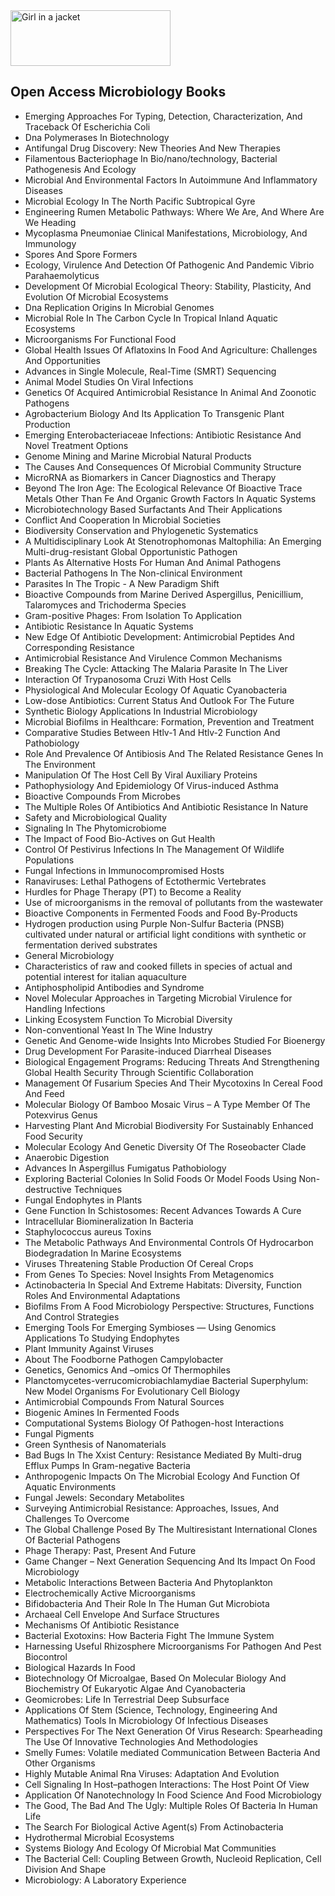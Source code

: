<img src="https://github.com/manjunath5496/List-of-effects/blob/main/1/1024px-CC-BY-NC-ND.svg.png" alt="Girl in a jacket" width="256" height="89">

</br>

<h2> Open Access Microbiology Books </h2>



<ul>

                             

 <li><a target="_blank" href="https://github.com/manjunath5496/Open-Access-Microbiology-Books/blob/master/mic(1).PDF" style="text-decoration:none;">Emerging Approaches
For Typing, Detection, Characterization, And Traceback Of Escherichia Coli</a></li>

 <li><a target="_blank" href="https://github.com/manjunath5496/Open-Access-Microbiology-Books/blob/master/mic(2).PDF" style="text-decoration:none;">Dna Polymerases In
Biotechnology</a></li>

<li><a target="_blank" href="https://github.com/manjunath5496/Open-Access-Microbiology-Books/blob/master/mic(3).PDF" style="text-decoration:none;">Antifungal Drug
Discovery: New Theories And New Therapies</a></li>
 <li><a target="_blank" href="https://github.com/manjunath5496/Open-Access-Microbiology-Books/blob/master/mic(4).PDF" style="text-decoration:none;">Filamentous Bacteriophage
In Bio/nano/technology, Bacterial Pathogenesis And Ecology</a></li>                              
<li><a target="_blank" href="https://github.com/manjunath5496/Open-Access-Microbiology-Books/blob/master/mic(5).PDF" style="text-decoration:none;">Microbial And
Environmental Factors In Autoimmune And Inflammatory Diseases</a></li>
<li><a target="_blank" href="https://github.com/manjunath5496/Open-Access-Microbiology-Books/blob/master/mic(6).PDF" style="text-decoration:none;">Microbial Ecology
In The North Pacific Subtropical Gyre</a></li>
 <li><a target="_blank" href="https://github.com/manjunath5496/Open-Access-Microbiology-Books/blob/master/mic(7).PDF" style="text-decoration:none;">Engineering Rumen Metabolic
Pathways: Where We Are, And Where Are We Heading</a></li>

 <li><a target="_blank" href="https://github.com/manjunath5496/Open-Access-Microbiology-Books/blob/master/mic(8).PDF" style="text-decoration:none;"> Mycoplasma Pneumoniae
Clinical Manifestations, Microbiology, And Immunology </a></li>
   <li><a target="_blank" href="https://github.com/manjunath5496/Open-Access-Microbiology-Books/blob/master/mic(9).PDF" style="text-decoration:none;">Spores And Spore
Formers</a></li>
  
   
 <li><a target="_blank" href="https://github.com/manjunath5496/Open-Access-Microbiology-Books/blob/master/mic(10).PDF" style="text-decoration:none;">Ecology, Virulence And
Detection Of Pathogenic And Pandemic Vibrio Parahaemolyticus</a></li>                              
<li><a target="_blank" href="https://github.com/manjunath5496/Open-Access-Microbiology-Books/blob/master/mic(11).PDF" style="text-decoration:none;">Development Of Microbial
Ecological Theory: Stability, Plasticity, And Evolution Of Microbial Ecosystems</a></li>
<li><a target="_blank" href="https://github.com/manjunath5496/Open-Access-Microbiology-Books/blob/master/mic(12).PDF" style="text-decoration:none;">Dna Replication
Origins In Microbial Genomes</a></li>
<li><a target="_blank" href="https://github.com/manjunath5496/Open-Access-Microbiology-Books/blob/master/mic(13).PDF" style="text-decoration:none;">Microbial Role In
The Carbon Cycle In Tropical Inland Aquatic Ecosystems</a></li>

<li><a target="_blank" href="https://github.com/manjunath5496/Open-Access-Microbiology-Books/blob/master/mic(14).PDF" style="text-decoration:none;">Microorganisms For
Functional Food</a></li>
                              
<li><a target="_blank" href="https://github.com/manjunath5496/Open-Access-Microbiology-Books/blob/master/mic(15).PDF" style="text-decoration:none;">Global Health Issues Of
Aflatoxins In Food And Agriculture: Challenges And Opportunities</a></li>

<li><a target="_blank" href="https://github.com/manjunath5496/Open-Access-Microbiology-Books/blob/master/mic(16).pdf" style="text-decoration:none;">Advances in
Single Molecule, Real-Time (SMRT) Sequencing</a></li>

  <li><a target="_blank" href="https://github.com/manjunath5496/Open-Access-Microbiology-Books/blob/master/mic(17).PDF" style="text-decoration:none;">Animal Model Studies On
Viral Infections</a></li>   
  
<li><a target="_blank" href="https://github.com/manjunath5496/Open-Access-Microbiology-Books/blob/master/mic(18).PDF" style="text-decoration:none;">Genetics Of Acquired
Antimicrobial Resistance In Animal And Zoonotic Pathogens</a></li> 

  
<li><a target="_blank" href="https://github.com/manjunath5496/Open-Access-Microbiology-Books/blob/master/mic(19).PDF" style="text-decoration:none;">Agrobacterium
Biology And Its Application To Transgenic Plant Production</a></li> 

<li><a target="_blank" href="https://github.com/manjunath5496/Open-Access-Microbiology-Books/blob/master/mic(20).PDF" style="text-decoration:none;">Emerging Enterobacteriaceae
Infections: Antibiotic Resistance And Novel Treatment Options</a></li>

<li><a target="_blank" href="https://github.com/manjunath5496/Open-Access-Microbiology-Books/blob/master/mic(21).pdf" style="text-decoration:none;">Genome Mining
and Marine Microbial Natural Products</a></li>
<li><a target="_blank" href="https://github.com/manjunath5496/Open-Access-Microbiology-Books/blob/master/mic(22).PDF" style="text-decoration:none;">The Causes And Consequences
Of Microbial Community Structure</a></li> 
 <li><a target="_blank" href="https://github.com/manjunath5496/Open-Access-Microbiology-Books/blob/master/mic(23).pdf" style="text-decoration:none;">MicroRNA as
Biomarkers in Cancer Diagnostics and Therapy</a></li> 
 

   <li><a target="_blank" href="https://github.com/manjunath5496/Open-Access-Microbiology-Books/blob/master/mic(24).PDF" style="text-decoration:none;">Beyond The Iron Age: The
Ecological Relevance Of Bioactive Trace Metals Other Than Fe And Organic Growth Factors In Aquatic Systems</a></li>
 
   <li><a target="_blank" href="https://github.com/manjunath5496/Open-Access-Microbiology-Books/blob/master/mic(25).PDF" style="text-decoration:none;">Microbiotechnology Based
Surfactants And Their Applications</a></li>                              
 <li><a target="_blank" href="https://github.com/manjunath5496/Open-Access-Microbiology-Books/blob/master/mic(26).PDF" style="text-decoration:none;">Conflict And
Cooperation In Microbial Societies</a></li>
 <li><a target="_blank" href="https://github.com/manjunath5496/Open-Access-Microbiology-Books/blob/master/mic(27).pdf" style="text-decoration:none;">Biodiversity
Conservation and Phylogenetic Systematics</a></li>
   
 
   <li><a target="_blank" href="https://github.com/manjunath5496/Open-Access-Microbiology-Books/blob/master/mic(28).PDF" style="text-decoration:none;">A Multidisciplinary Look
At Stenotrophomonas Maltophilia: An Emerging Multi-drug-resistant Global Opportunistic Pathogen</a></li>
 
   <li><a target="_blank" href="https://github.com/manjunath5496/Open-Access-Microbiology-Books/blob/master/mic(29).PDF" style="text-decoration:none;">Plants As Alternative
Hosts For Human And Animal Pathogens </a></li>                              

  <li><a target="_blank" href="https://github.com/manjunath5496/Open-Access-Microbiology-Books/blob/master/mic(30).PDF" style="text-decoration:none;">Bacterial Pathogens In The
Non-clinical Environment</a></li>
 
   <li><a target="_blank" href="https://github.com/manjunath5496/Open-Access-Microbiology-Books/blob/master/mic(31).PDF" style="text-decoration:none;">Parasites In The
Tropic - A New Paradigm Shift</a></li> 
    <li><a target="_blank" href="https://github.com/manjunath5496/Open-Access-Microbiology-Books/blob/master/mic(32).pdf" style="text-decoration:none;">Bioactive Compounds
from Marine Derived Aspergillus, Penicillium, Talaromyces and Trichoderma Species</a></li> 

   <li><a target="_blank" href="https://github.com/manjunath5496/Open-Access-Microbiology-Books/blob/master/mic(33).PDF" style="text-decoration:none;">Gram-positive Phages: From Isolation To Application</a></li>                              

  <li><a target="_blank" href="https://github.com/manjunath5496/Open-Access-Microbiology-Books/blob/master/mic(34).PDF" style="text-decoration:none;">Antibiotic Resistance
In Aquatic Systems</a></li> 
 
  <li><a target="_blank" href="https://github.com/manjunath5496/Open-Access-Microbiology-Books/blob/master/mic(35).PDF" style="text-decoration:none;">New Edge Of Antibiotic
Development: Antimicrobial Peptides And Corresponding Resistance</a></li> 

  <li><a target="_blank" href="https://github.com/manjunath5496/Open-Access-Microbiology-Books/blob/master/mic(36).PDF" style="text-decoration:none;">Antimicrobial Resistance
And Virulence Common Mechanisms</a></li> 
 
<li><a target="_blank" href="https://github.com/manjunath5496/Open-Access-Microbiology-Books/blob/master/mic(37).PDF" style="text-decoration:none;">Breaking The Cycle:
Attacking The Malaria Parasite In The Liver</a></li>
 <li><a target="_blank" href="https://github.com/manjunath5496/Open-Access-Microbiology-Books/blob/master/mic(38).PDF" style="text-decoration:none;">Interaction Of Trypanosoma
Cruzi With Host Cells</a></li>
<li><a target="_blank" href="https://github.com/manjunath5496/Open-Access-Microbiology-Books/blob/master/mic(39).PDF" style="text-decoration:none;">Physiological And Molecular
Ecology Of Aquatic Cyanobacteria</a></li>
 <li><a target="_blank" href="https://github.com/manjunath5496/Open-Access-Microbiology-Books/blob/master/mic(40).PDF" style="text-decoration:none;">Low-dose Antibiotics: Current Status And Outlook For The Future</a></li>                              
<li><a target="_blank" href="https://github.com/manjunath5496/Open-Access-Microbiology-Books/blob/master/mic(41).PDF" style="text-decoration:none;">Synthetic Biology Applications In Industrial Microbiology</a></li>
<li><a target="_blank" href="https://github.com/manjunath5496/Open-Access-Microbiology-Books/blob/master/mic(42).pdf" style="text-decoration:none;">Microbial Biofilms
in Healthcare: Formation, Prevention and Treatment</a></li>
 
  <li><a target="_blank" href="https://github.com/manjunath5496/Open-Access-Microbiology-Books/blob/master/mic(43).PDF" style="text-decoration:none;">Comparative Studies
Between Htlv-1 And Htlv-2 Function And Pathobiology</a></li>
 <li><a target="_blank" href="https://github.com/manjunath5496/Open-Access-Microbiology-Books/blob/master/mic(44).PDF" style="text-decoration:none;">Role And Prevalence Of
Antibiosis And The Related Resistance Genes In The Environment</a></li>
   <li><a target="_blank" href="https://github.com/manjunath5496/Open-Access-Microbiology-Books/blob/master/mic(45).PDF" style="text-decoration:none;">Manipulation Of The Host
Cell By Viral Auxiliary Proteins</a></li>  
   
<li><a target="_blank" href="https://github.com/manjunath5496/Open-Access-Microbiology-Books/blob/master/mic(46).PDF" style="text-decoration:none;">Pathophysiology And Epidemiology Of Virus-induced Asthma</a></li> 
                             
<li><a target="_blank" href="https://github.com/manjunath5496/Open-Access-Microbiology-Books/blob/master/mic(47).PDF" style="text-decoration:none;">Bioactive Compounds
From Microbes</a></li>
<li><a target="_blank" href="https://github.com/manjunath5496/Open-Access-Microbiology-Books/blob/master/mic(48).PDF" style="text-decoration:none;">The Multiple Roles Of
Antibiotics And Antibiotic Resistance In Nature</a></li>

<li><a target="_blank" href="https://github.com/manjunath5496/Open-Access-Microbiology-Books/blob/master/mic(49).pdf" style="text-decoration:none;">Safety and
Microbiological Quality</a></li>
                              
<li><a target="_blank" href="https://github.com/manjunath5496/Open-Access-Microbiology-Books/blob/master/mic(50).PDF" style="text-decoration:none;">Signaling In The
Phytomicrobiome</a></li>
<li><a target="_blank" href="https://github.com/manjunath5496/Open-Access-Microbiology-Books/blob/master/mic(51).pdf" style="text-decoration:none;">The Impact of Food Bio-Actives on Gut Health</a></li>
<li><a target="_blank" href="https://github.com/manjunath5496/Open-Access-Microbiology-Books/blob/master/mic(52).PDF" style="text-decoration:none;">Control Of Pestivirus
Infections In The Management Of Wildlife Populations</a></li>

<li><a target="_blank" href="https://github.com/manjunath5496/Open-Access-Microbiology-Books/blob/master/mic(53).pdf" style="text-decoration:none;">Fungal Infections in
Immunocompromised Hosts</a></li>
 
<li><a target="_blank" href="https://github.com/manjunath5496/Open-Access-Microbiology-Books/blob/master/mic(54).pdf" style="text-decoration:none;">Ranaviruses: Lethal Pathogens of Ectothermic Vertebrates </a></li>

<li><a target="_blank" href="https://github.com/manjunath5496/Open-Access-Microbiology-Books/blob/master/mic(55).pdf" style="text-decoration:none;">Hurdles for Phage
Therapy (PT) to Become a Reality</a></li>
 
  <li><a target="_blank" href="https://github.com/manjunath5496/Open-Access-Microbiology-Books/blob/master/mic(56).pdf" style="text-decoration:none;">Use of microorganisms in the removal of pollutants from the wastewater </a></li>                              

  <li><a target="_blank" href="https://github.com/manjunath5496/Open-Access-Microbiology-Books/blob/master/mic(57).pdf" style="text-decoration:none;">Bioactive
Components in Fermented Foods and Food By-Products</a></li>
 
   <li><a target="_blank" href="https://github.com/manjunath5496/Open-Access-Microbiology-Books/blob/master/mic(58).pdf" style="text-decoration:none;">Hydrogen production using
Purple Non-Sulfur Bacteria (PNSB) cultivated under natural or artificial light conditions with synthetic or fermentation derived substrates</a></li>
    <li><a target="_blank" href="https://github.com/manjunath5496/Open-Access-Microbiology-Books/blob/master/mic(59).pdf" style="text-decoration:none;">General Microbiology</a></li>
 
  <li><a target="_blank" href="https://github.com/manjunath5496/Open-Access-Microbiology-Books/blob/master/mic(60).pdf" style="text-decoration:none;">Characteristics of raw and cooked fillets in species of actual and potential interest for italian aquaculture</a></li>
 
   <li><a target="_blank" href="https://github.com/manjunath5496/Open-Access-Microbiology-Books/blob/master/mic(61).pdf" style="text-decoration:none;"> Antiphospholipid Antibodies and Syndrome</a></li>
 
   <li><a target="_blank" href="https://github.com/manjunath5496/Open-Access-Microbiology-Books/blob/master/mic(62).pdf" style="text-decoration:none;">Novel Molecular Approaches in Targeting Microbial Virulence for Handling Infections</a></li>
 
   <li><a target="_blank" href="https://github.com/manjunath5496/Open-Access-Microbiology-Books/blob/master/mic(63).pdf" style="text-decoration:none;">Linking Ecosystem Function To Microbial Diversity</a></li>                              

  <li><a target="_blank" href="https://github.com/manjunath5496/Open-Access-Microbiology-Books/blob/master/mic(64).pdf" style="text-decoration:none;">Non-conventional
Yeast In The Wine Industry</a></li>
 
   <li><a target="_blank" href="https://github.com/manjunath5496/Open-Access-Microbiology-Books/blob/master/mic(65).pdf" style="text-decoration:none;">Genetic And Genome-wide
Insights Into Microbes Studied For Bioenergy </a></li> 

   <li><a target="_blank" href="https://github.com/manjunath5496/Open-Access-Microbiology-Books/blob/master/mic(66).pdf" style="text-decoration:none;">Drug Development
For Parasite-induced Diarrheal Diseases</a></li> 
 
   <li><a target="_blank" href="https://github.com/manjunath5496/Open-Access-Microbiology-Books/blob/master/mic(67).pdf" style="text-decoration:none;">Biological Engagement Programs: Reducing Threats And Strengthening Global Health Security Through Scientific Collaboration</a></li>                              

  <li><a target="_blank" href="https://github.com/manjunath5496/Open-Access-Microbiology-Books/blob/master/mic(68).pdf" style="text-decoration:none;">Management Of
Fusarium Species And Their Mycotoxins In Cereal Food And Feed</a></li> 
 
  
   <li><a target="_blank" href="https://github.com/manjunath5496/Open-Access-Microbiology-Books/blob/master/mic(69).pdf" style="text-decoration:none;">Molecular Biology Of Bamboo Mosaic Virus – A Type Member Of The Potexvirus Genus</a></li>                              

  <li><a target="_blank" href="https://github.com/manjunath5496/Open-Access-Microbiology-Books/blob/master/mic(70).pdf" style="text-decoration:none;">Harvesting Plant And Microbial Biodiversity For Sustainably Enhanced Food Security</a></li> 
  
 
 <li><a target="_blank" href="https://github.com/manjunath5496/Open-Access-Microbiology-Books/blob/master/mic(71).pdf" style="text-decoration:none;">Molecular Ecology And
Genetic Diversity Of The Roseobacter Clade</a></li>
 
 <li><a target="_blank" href="https://github.com/manjunath5496/Open-Access-Microbiology-Books/blob/master/mic(72).pdf" style="text-decoration:none;">Anaerobic Digestion</a></li> 
 
 
 <li><a target="_blank" href="https://github.com/manjunath5496/Open-Access-Microbiology-Books/blob/master/mic(73).pdf" style="text-decoration:none;">Advances In Aspergillus
Fumigatus Pathobiology</a></li>
  <li><a target="_blank" href="https://github.com/manjunath5496/Open-Access-Microbiology-Books/blob/master/mic(74).pdf" style="text-decoration:none;">Exploring Bacterial
Colonies In Solid Foods Or Model Foods Using Non-destructive Techniques</a></li>
    <li><a target="_blank" href="https://github.com/manjunath5496/Open-Access-Microbiology-Books/blob/master/mic(75).pdf" style="text-decoration:none;">Fungal Endophytes
in Plants</a></li>                        
<li><a target="_blank" href="https://github.com/manjunath5496/Open-Access-Microbiology-Books/blob/master/mic(76).pdf" style="text-decoration:none;">Gene Function In
Schistosomes: Recent Advances Towards A Cure</a></li>

 <li><a target="_blank" href="https://github.com/manjunath5496/Open-Access-Microbiology-Books/blob/master/mic(77).pdf" style="text-decoration:none;">Intracellular
Biomineralization In Bacteria</a></li> 
 
 
 <li><a target="_blank" href="https://github.com/manjunath5496/Open-Access-Microbiology-Books/blob/master/mic(78).pdf" style="text-decoration:none;">Staphylococcus
aureus Toxins</a></li>
  <li><a target="_blank" href="https://github.com/manjunath5496/Open-Access-Microbiology-Books/blob/master/mic(79).pdf" style="text-decoration:none;">The Metabolic Pathways And
Environmental Controls Of Hydrocarbon Biodegradation In Marine Ecosystems</a></li>


 <li><a target="_blank" href="https://github.com/manjunath5496/Open-Access-Microbiology-Books/blob/master/mic(80).pdf" style="text-decoration:none;">Viruses Threatening Stable
Production Of Cereal Crops</a></li> 
 
 
 <li><a target="_blank" href="https://github.com/manjunath5496/Open-Access-Microbiology-Books/blob/master/mic(81).pdf" style="text-decoration:none;">From Genes To Species: Novel Insights From Metagenomics</a></li>
  <li><a target="_blank" href="https://github.com/manjunath5496/Open-Access-Microbiology-Books/blob/master/mic(82).pdf" style="text-decoration:none;">Actinobacteria In Special
And Extreme Habitats: Diversity, Function Roles And Environmental Adaptations</a></li>

 <li><a target="_blank" href="https://github.com/manjunath5496/Open-Access-Microbiology-Books/blob/master/mic(83).pdf" style="text-decoration:none;">Biofilms From A
Food Microbiology Perspective: Structures, Functions And Control Strategies</a></li>
  <li><a target="_blank" href="https://github.com/manjunath5496/Open-Access-Microbiology-Books/blob/master/mic(84).pdf" style="text-decoration:none;">Emerging Tools For Emerging Symbioses — Using Genomics Applications To Studying Endophytes</a></li>

 <li><a target="_blank" href="https://github.com/manjunath5496/Open-Access-Microbiology-Books/blob/master/mic(85).pdf" style="text-decoration:none;">Plant Immunity
Against Viruses</a></li>
  <li><a target="_blank" href="https://github.com/manjunath5496/Open-Access-Microbiology-Books/blob/master/mic(86).pdf" style="text-decoration:none;">About The Foodborne
Pathogen Campylobacter</a></li>

 <li><a target="_blank" href="https://github.com/manjunath5496/Open-Access-Microbiology-Books/blob/master/mic(87).pdf" style="text-decoration:none;">Genetics, Genomics And –omics Of Thermophiles</a></li>
  <li><a target="_blank" href="https://github.com/manjunath5496/Open-Access-Microbiology-Books/blob/master/mic(88).pdf" style="text-decoration:none;">Planctomycetes-verrucomicrobiachlamydiae Bacterial Superphylum: New Model Organisms For Evolutionary Cell Biology</a></li>
  <li><a target="_blank" href="https://github.com/manjunath5496/Open-Access-Microbiology-Books/blob/master/mic(89).pdf" style="text-decoration:none;">Antimicrobial Compounds
From Natural Sources</a></li>
  
  
  <li><a target="_blank" href="https://github.com/manjunath5496/Open-Access-Microbiology-Books/blob/master/mic(90).pdf" style="text-decoration:none;"> Biogenic Amines In
Fermented Foods</a></li>
  <li><a target="_blank" href="https://github.com/manjunath5496/Open-Access-Microbiology-Books/blob/master/mic(91).pdf" style="text-decoration:none;">Computational
Systems Biology Of Pathogen-host Interactions</a></li>

 <li><a target="_blank" href="https://github.com/manjunath5496/Open-Access-Microbiology-Books/blob/master/mic(92).pdf" style="text-decoration:none;">Fungal Pigments</a></li>
  <li><a target="_blank" href="https://github.com/manjunath5496/Open-Access-Microbiology-Books/blob/master/mic(93).pdf" style="text-decoration:none;">Green Synthesis
of Nanomaterials</a></li>
  <li><a target="_blank" href="https://github.com/manjunath5496/Open-Access-Microbiology-Books/blob/master/mic(94).pdf" style="text-decoration:none;">Bad Bugs In The Xxist
Century: Resistance Mediated By Multi-drug Efflux Pumps In Gram-negative Bacteria</a></li> 
  
   <li><a target="_blank" href="https://github.com/manjunath5496/Open-Access-Microbiology-Books/blob/master/mic(95).pdf" style="text-decoration:none;">Anthropogenic Impacts
On The Microbial Ecology And Function Of Aquatic Environments</a></li>  
  
<li><a target="_blank" href="https://github.com/manjunath5496/Open-Access-Microbiology-Books/blob/master/mic(96).pdf" style="text-decoration:none;">Fungal Jewels: Secondary
Metabolites</a></li> 
  
  
<li><a target="_blank" href="https://github.com/manjunath5496/Open-Access-Microbiology-Books/blob/master/mic(97).pdf" style="text-decoration:none;">Surveying Antimicrobial
Resistance: Approaches, Issues, And Challenges To Overcome</a></li>


 <li><a target="_blank" href="https://github.com/manjunath5496/Open-Access-Microbiology-Books/blob/master/mic(98).pdf" style="text-decoration:none;">The Global Challenge
Posed By The Multiresistant International Clones Of Bacterial Pathogens</a></li> 
  
   <li><a target="_blank" href="https://github.com/manjunath5496/Open-Access-Microbiology-Books/blob/master/mic(99).pdf" style="text-decoration:none;">Phage Therapy: Past,
Present And Future</a></li>  
  
<li><a target="_blank" href="https://github.com/manjunath5496/Open-Access-Microbiology-Books/blob/master/mic(100).pdf" style="text-decoration:none;">Game Changer – Next
Generation Sequencing And Its Impact On Food Microbiology</a></li>  
  
 <li><a target="_blank" href="https://github.com/manjunath5496/Open-Access-Microbiology-Books/blob/master/mic(101).pdf" style="text-decoration:none;">Metabolic Interactions
Between Bacteria And Phytoplankton</a></li> 
  
   <li><a target="_blank" href="https://github.com/manjunath5496/Open-Access-Microbiology-Books/blob/master/mic(102).pdf" style="text-decoration:none;">Electrochemically Active
Microorganisms</a></li> 
  
   
 <li><a target="_blank" href="https://github.com/manjunath5496/Open-Access-Microbiology-Books/blob/master/mic(103).pdf" style="text-decoration:none;">Bifidobacteria And Their Role In The Human Gut Microbiota</a></li> 
  
   <li><a target="_blank" href="https://github.com/manjunath5496/Open-Access-Microbiology-Books/blob/master/mic(104).pdf" style="text-decoration:none;">Archaeal Cell
Envelope And Surface Structures</a></li>  
   
 <li><a target="_blank" href="https://github.com/manjunath5496/Open-Access-Microbiology-Books/blob/master/mic(105).pdf" style="text-decoration:none;">Mechanisms Of Antibiotic
Resistance</a></li> 
 
<li><a target="_blank" href="https://github.com/manjunath5496/Open-Access-Microbiology-Books/blob/master/mic(106).pdf" style="text-decoration:none;">Bacterial Exotoxins:
How Bacteria Fight The Immune System</a></li> 
  
   <li><a target="_blank" href="https://github.com/manjunath5496/Open-Access-Microbiology-Books/blob/master/mic(107).pdf" style="text-decoration:none;">Harnessing Useful Rhizosphere Microorganisms For Pathogen And Pest Biocontrol</a></li> 
  
   
 <li><a target="_blank" href="https://github.com/manjunath5496/Open-Access-Microbiology-Books/blob/master/mic(108).pdf" style="text-decoration:none;">Biological Hazards In Food</a></li> 
  
   <li><a target="_blank" href="https://github.com/manjunath5496/Open-Access-Microbiology-Books/blob/master/mic(109).pdf" style="text-decoration:none;">Biotechnology Of Microalgae, Based On Molecular Biology And Biochemistry Of Eukaryotic Algae And Cyanobacteria</a></li>  
   
 <li><a target="_blank" href="https://github.com/manjunath5496/Open-Access-Microbiology-Books/blob/master/mic(110).pdf" style="text-decoration:none;">Geomicrobes: Life
In Terrestrial Deep Subsurface </a></li>  
   
<li><a target="_blank" href="https://github.com/manjunath5496/Open-Access-Microbiology-Books/blob/master/mic(111).pdf" style="text-decoration:none;">Applications Of Stem (Science, Technology, Engineering And Mathematics) Tools In Microbiology Of Infectious Diseases</a></li> 
  
   
 <li><a target="_blank" href="https://github.com/manjunath5496/Open-Access-Microbiology-Books/blob/master/mic(112).pdf" style="text-decoration:none;">Perspectives For The Next Generation Of Virus Research: Spearheading The Use Of Innovative Technologies And Methodologies</a></li> 
  
   <li><a target="_blank" href="https://github.com/manjunath5496/Open-Access-Microbiology-Books/blob/master/mic(113).pdf" style="text-decoration:none;">Smelly Fumes: Volatile mediated Communication Between Bacteria And Other Organisms</a></li>  
   
<li><a target="_blank" href="https://github.com/manjunath5496/Open-Access-Microbiology-Books/blob/master/mic(114).pdf" style="text-decoration:none;">Highly Mutable Animal
Rna Viruses: Adaptation And Evolution</a></li>
 <li><a target="_blank" href="https://github.com/manjunath5496/Open-Access-Microbiology-Books/blob/master/mic(115).pdf" style="text-decoration:none;">Cell Signaling
In Host–pathogen Interactions: The Host Point Of View</a></li>  
   
 <li><a target="_blank" href="https://github.com/manjunath5496/Open-Access-Microbiology-Books/blob/master/mic(116).pdf" style="text-decoration:none;">Application Of Nanotechnology In Food Science And Food Microbiology</a></li>   
   
   <li><a target="_blank" href="https://github.com/manjunath5496/Open-Access-Microbiology-Books/blob/master/mic(117).pdf" style="text-decoration:none;">The Good, The Bad And
The Ugly: Multiple Roles Of Bacteria In Human Life</a></li>  
   
 <li><a target="_blank" href="https://github.com/manjunath5496/Open-Access-Microbiology-Books/blob/master/mic(118).pdf" style="text-decoration:none;">The Search For Biological
Active Agent(s) From Actinobacteria</a></li>  
   
  <li><a target="_blank" href="https://github.com/manjunath5496/Open-Access-Microbiology-Books/blob/master/mic(119).pdf" style="text-decoration:none;">Hydrothermal
Microbial Ecosystems</a></li> 
  
   <li><a target="_blank" href="https://github.com/manjunath5496/Open-Access-Microbiology-Books/blob/master/mic(120).pdf" style="text-decoration:none;">Systems Biology And Ecology Of Microbial Mat Communities</a></li>  
   
 <li><a target="_blank" href="https://github.com/manjunath5496/Open-Access-Microbiology-Books/blob/master/mic(121).pdf" style="text-decoration:none;">The Bacterial Cell:
Coupling Between Growth, Nucleoid Replication, Cell Division And Shape</a></li>
 <li><a target="_blank" href="https://github.com/manjunath5496/Open-Access-Microbiology-Books/blob/master/mic(122).pdf" style="text-decoration:none;">Microbiology: A Laboratory Experience</a></li>


   </ul>
